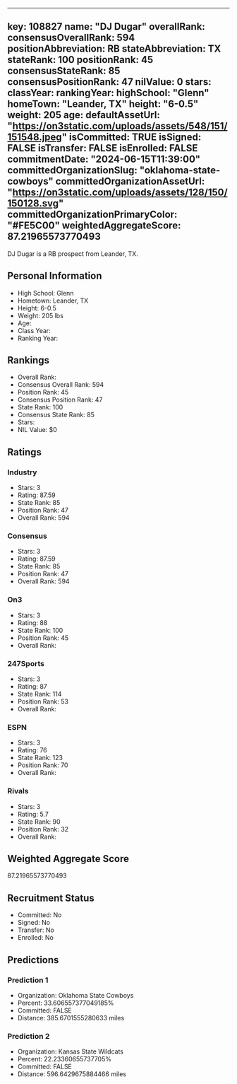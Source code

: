 ---
  key: 108827
  name: "DJ Dugar"
  overallRank: 
  consensusOverallRank: 594
  positionAbbreviation: RB
  stateAbbreviation: TX
  stateRank: 100
  positionRank: 45
  consensusStateRank: 85
  consensusPositionRank: 47
  nilValue: 0
  stars: 
  classYear: 
  rankingYear: 
  highSchool: "Glenn"
  homeTown: "Leander, TX"
  height: "6-0.5"
  weight: 205
  age: 
  defaultAssetUrl: "https://on3static.com/uploads/assets/548/151/151548.jpeg"
  isCommitted: TRUE
  isSigned: FALSE
  isTransfer: FALSE
  isEnrolled: FALSE
  commitmentDate: "2024-06-15T11:39:00"
  committedOrganizationSlug: "oklahoma-state-cowboys"
  committedOrganizationAssetUrl: "https://on3static.com/uploads/assets/128/150/150128.svg"
  committedOrganizationPrimaryColor: "#FE5C00"
  weightedAggregateScore: 87.21965573770493
  ---
  
  DJ Dugar is a RB prospect from Leander, TX.
  
  ## Personal Information
  - High School: Glenn
  - Hometown: Leander, TX
  - Height: 6-0.5
  - Weight: 205 lbs
  - Age: 
  - Class Year: 
  - Ranking Year: 
  
  ## Rankings
  - Overall Rank: 
  - Consensus Overall Rank: 594
  - Position Rank: 45
  - Consensus Position Rank: 47
  - State Rank: 100
  - Consensus State Rank: 85
  - Stars: 
  - NIL Value: $0
  
  ## Ratings
  
  ### Industry
  - Stars: 3
  - Rating: 87.59
  - State Rank: 85
  - Position Rank: 47
  - Overall Rank: 594
  
  ### Consensus
  - Stars: 3
  - Rating: 87.59
  - State Rank: 85
  - Position Rank: 47
  - Overall Rank: 594
  
  ### On3
  - Stars: 3
  - Rating: 88
  - State Rank: 100
  - Position Rank: 45
  - Overall Rank: 
  
  ### 247Sports
  - Stars: 3
  - Rating: 87
  - State Rank: 114
  - Position Rank: 53
  - Overall Rank: 
  
  ### ESPN
  - Stars: 3
  - Rating: 76
  - State Rank: 123
  - Position Rank: 70
  - Overall Rank: 
  
  ### Rivals
  - Stars: 3
  - Rating: 5.7
  - State Rank: 90
  - Position Rank: 32
  - Overall Rank: 
  
  ## Weighted Aggregate Score
  87.21965573770493
  
  ## Recruitment Status
  - Committed: No
  - Signed: No
  - Transfer: No
  - Enrolled: No
  
  
  
  ## Predictions
  
  ### Prediction 1
  - Organization: Oklahoma State Cowboys
  - Percent: 33.606557377049185%
  - Committed: FALSE
  - Distance: 385.6701555280633 miles
  
  ### Prediction 2
  - Organization: Kansas State Wildcats
  - Percent: 22.23360655737705%
  - Committed: FALSE
  - Distance: 596.6429675884466 miles
  